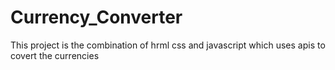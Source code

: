 # Currency_Converter
This project is the combination of hrml css and javascript which uses apis to covert the currencies
